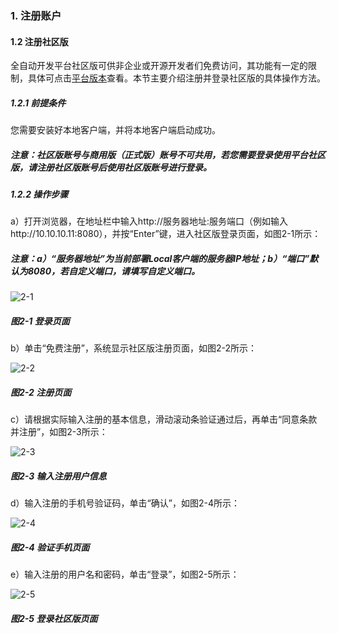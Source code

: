 ### 1. 注册账户

#### 1.2 注册社区版

全自动开发平台社区版可供非企业或开源开发者们免费访问，其功能有一定的限制，具体可点击[平台版本](https://feisuanyz.com/platformVersion/?productCategoryId=5f8deeb2dc018d0008854ace&id=flowv)查看。本节主要介绍注册并登录社区版的具体操作方法。

##### 1.2.1 前提条件

您需要安装好本地客户端，并将本地客户端启动成功。

##### 注意：社区版账号与商用版（正式版）账号不可共用，若您需要登录使用平台社区版，请注册社区版账号后使用社区版账号进行登录。

##### 1.2.2 操作步骤

a）打开浏览器，在地址栏中输入http://服务器地址:服务端口（例如输入http://10.10.10.11:8080），并按“Enter”键，进入社区版登录页面，如图2-1所示：

##### 注意：a）“服务器地址”为当前部署Local客户端的服务器IP地址；b）“端口”默认为8080，若自定义端口，请填写自定义端口。

![2-1](https://www.feisuanyz.com/fsimage/ks-image/ks_17-14_img.png)

##### 图2-1 登录页面

b）单击“免费注册”，系统显示社区版注册页面，如图2-2所示：

![2-2](https://www.feisuanyz.com/fsimage/ks-image/ks_17-15_img.png)

##### 图2-2 注册页面

c）请根据实际输入注册的基本信息，滑动滚动条验证通过后，再单击“同意条款并注册”，如图2-3所示：

![2-3](https://www.feisuanyz.com/fsimage/ks-image/ks_17-16_img.png)

##### 图2-3 输入注册用户信息

d）输入注册的手机号验证码，单击“确认”，如图2-4所示：

![2-4](https://www.feisuanyz.com/fsimage/ks-image/ks_17-17_img.png)

##### 图2-4 验证手机页面

e）输入注册的用户名和密码，单击“登录”，如图2-5所示：

![2-5](https://www.feisuanyz.com/fsimage/ks-image/ks_17-18_img.png)

##### 图2-5 登录社区版页面
